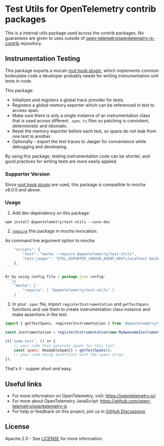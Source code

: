 # Test Utils for OpenTelemetry contrib packages

This is a internal utils package used across the contrib packages. No guarantees are given to uses outside of [open-telemetry/opentelemetry-js-contrib](https://github.com/open-telemetry/opentelemetry-js-contrib/) repository.

## Instrumentation Testing
This package exports a mocah [root hook plugin](https://mochajs.org/#root-hook-plugins), which implements common boilerplate code a developer probably needs for writing instrumentation unit tests in node.

This package:
- Initializes and registers a global trace provider for tests.
- Registers a global memory exporter which can be referenced in test to access span. 
- Make sure there is only a single instance of an instrumentation class that is used across different `.spec.ts` files so patching is consistent, deterministic and idiomatic.
- Reset the memory exporter before each test, so spans do not leak from one test to another.
- Optionally - export the test traces to Jaeger for convenience while debugging and developing.

By using this package, testing instrumentation code can be shorter, and good practices for writing tests are more easily applied.

### Supporter Version
Since [root hook plugin](https://mochajs.org/#root-hook-plugins) are used, this package is compatible to mocha v8.0.0 and above. 

### Usage
1. Add dev dependency on this package: 

```
npm install @opentelemetry/test-utils --save-dev
```
2. [`require`](https://mochajs.org/#-require-module-r-module) this package in mocha invocation:

As command line argument option to mocha:
```js
    "scripts": {
        "test": "mocha --require @opentelemetry/test-utils",
        "test:jaeger": "OTEL_EXPORTER_JAEGER_AGENT_HOST=localhost mocha --require @opentelemetry/test-utils",
    },
``

Or by using config file / package.json config:
```js
    "mocha": {
        "require": [ "@opentelemetry/test-utils" ]
    }
```

3. In your `.spec` file, import `registerInstrumentation` and `getTestSpans` functions and use them to create instrumentation class instance and make assertions in the test:

```js
import { getTestSpans, registerInstrumentation } from '@opentelemetry/test-utils';

const instrumentation = registerInstrumentation(new MyAwesomeInstrumentation());

it('some test', () => {
    // your code that generate spans for this test
    const spans: ReadableSpan[] = getTestSpans();
    // your code doing assertions with the spans array
});
```

That's it - supper short and easy.

## Useful links

- For more information on OpenTelemetry, visit: <https://opentelemetry.io/>
- For more about OpenTelemetry JavaScript: <https://github.com/open-telemetry/opentelemetry-js>
- For help or feedback on this project, join us in [GitHub Discussions][discussions-url]

## License

Apache 2.0 - See [LICENSE][license-url] for more information.

[license-url]: https://github.com/open-telemetry/opentelemetry-js-contrib/blob/main/LICENSE
[discussions-url]: https://github.com/open-telemetry/opentelemetry-js/discussions

